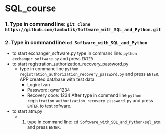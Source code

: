 # SQL_course
### 1. Type in command line: ```git clone https://github.com/lambotik/Software_with_SQL_and_Python.git```
### 2. Type in command line:```cd Software_with_SQL_and_Python```
- to start exchanger_software.py
     type in command line: ```python exchanger_software.py``` and press ```ENTER```
- to start registration_authorization_recovery_password.py
  - type in command line ```python registration_authorization_recovery_password.py``` and press ```ENTER```.
    APP created database with test data:
    - Login: Ivan
    - Password: qwer1234
    - Recovery code: 1234
After type in command line ```python registration_authorization_recovery_password.py``` and press ```ENTER``` to test sofware.
- to start atm.py
   - 1) type in command line: ```cd Software_with_SQL_and_Python\sql_atm``` and press ```ENTER```.
  
